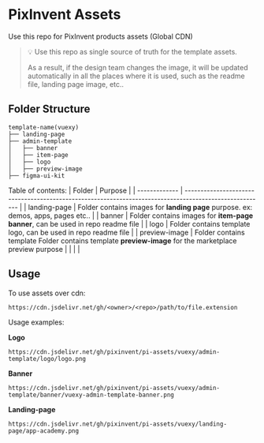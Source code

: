 # PixInvent Assets

Use this repo for PixInvent products assets (Global CDN)

> 💡 Use this repo as single source of truth for the template assets. 
> 
> As a result, if the design team changes the image, it will be updated automatically in all the places where it is used, such as the readme file, landing page image, etc..

## Folder Structure

```
template-name(vuexy)
├── landing-page
├── admin-template
│   ├── banner
│   ├── item-page
│   ├── logo
│   ├── preview-image
├── figma-ui-kit
```
Table of contents:
| Folder        | Purpose                                                                                                 |
| ------------- | ------------------------------------------------------------------------------------------------------- |
| landing-page  | Folder contains images for **landing page** purpose. ex: demos, apps, pages etc..                       |
| banner        | Folder contains images for **item-page banner**, can be used in repo readme file                        |
| logo          | Folder contains template logo, can be used in repo readme file                                          |
| preview-image | Folder contains template Folder contains template **preview-image** for the marketplace preview purpose |
|               |                                                                                                         |
## Usage

To use assets over cdn:
```
https://cdn.jsdelivr.net/gh/<owner>/<repo>/path/to/file.extension
```

Usage examples:

**Logo**

```
https://cdn.jsdelivr.net/gh/pixinvent/pi-assets/vuexy/admin-template/logo/logo.png
```

**Banner**

```
https://cdn.jsdelivr.net/gh/pixinvent/pi-assets/vuexy/admin-template/banner/vuexy-admin-template-banner.png
```

**Landing-page**

```
https://cdn.jsdelivr.net/gh/pixinvent/pi-assets/vuexy/landing-page/app-academy.png
```
